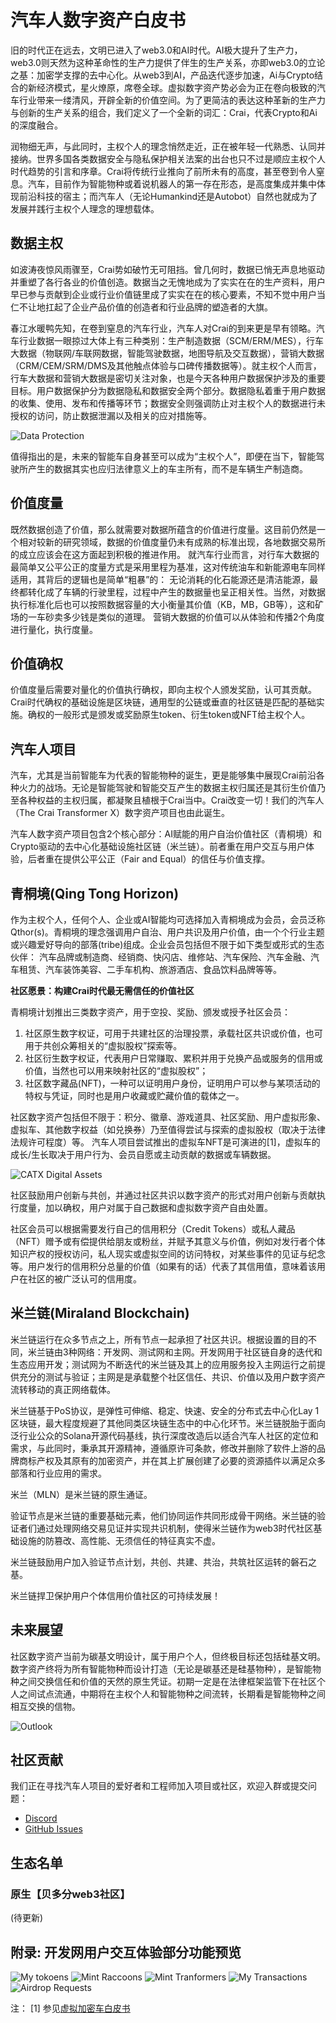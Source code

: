
# 汽车人数字资产白皮书

旧的时代正在远去，文明已进入了web3.0和AI时代。AI极大提升了生产力，web3.0则天然为这种革命性的生产力提供了伴生的生产关系，亦即web3.0的立论之基：加密学支撑的去中心化。从web3到AI，产品迭代逐步加速，Ai与Crypto结合的新经济模式，星火燎原，席卷全球。虚拟数字资产势必会为正在卷向极致的汽车行业带来一缕清风，开辟全新的价值空间。为了更简洁的表达这种革新的生产力与创新的生产关系的组合，我们定义了一个全新的词汇：Crai，代表Crypto和Ai的深度融合。

润物细无声，与此同时，主权个人的理念悄然走近，正在被年轻一代熟悉、认同并接纳。世界多国各类数据安全与隐私保护相关法案的出台也只不过是顺应主权个人时代趋势的引言和序章。Crai将传统行业推向了前所未有的高度，甚至卷到令人窒息。汽车，目前作为智能物种或着说机器人的第一存在形态，是高度集成并集中体现前沿科技的宿主；而汽车人（无论Humankind还是Autobot）自然也就成为了发展并践行主权个人理念的理想载体。

## 数据主权

如波涛夜惊风雨骤至，Crai势如破竹无可阻挡。曾几何时，数据已悄无声息地驱动并重塑了各行各业的价值创造。数据当之无愧地成为了实实在在的生产资料，用户早已参与贡献到企业或行业价值链里成了实实在在的核心要素，不知不觉中用户当仁不让地扛起了企业产品价值的创造者和行业品牌的塑造者的大旗。

春江水暖鸭先知，在卷到窒息的汽车行业，汽车人对Crai的到来更是早有领略。汽车行业数据一眼掠过大体上有三种类别：生产制造数据（SCM/ERM/MES），行车大数据（物联网/车联网数据，智能驾驶数据，地图导航及交互数据），营销大数据（CRM/CEM/SRM/DMS及其他触点体验与口碑传播数据等）。就主权个人而言，行车大数据和营销大数据是密切关注对象，也是今天各种用户数据保护涉及的重要目标。用户数据保护分为数据隐私和数据安全两个部分。数据隐私着重于用户数据的收集、使用、发布和传播等环节；数据安全则强调防止对主权个人的数据进行未授权的访问，防止数据泄漏以及相关的应对措施等。

![Data Protection](/assets/images/data-protection-zh.jpg "Data Protection")

值得指出的是，未来的智能车自身甚至可以成为“主权个人”，即便在当下，智能驾驶所产生的数据其实也应归法律意义上的车主所有，而不是车辆生产制造商。

## 价值度量
既然数据创造了价值，那么就需要对数据所蕴含的价值进行度量。这目前仍然是一个相对较新的研究领域，数据的价值度量仍未有成熟的标准出现，各地数据交易所的成立应该会在这方面起到积极的推进作用。
就汽车行业而言，对行车大数据的最简单又公平公正的度量方式是采用里程为基准，这对传统油车和新能源电车同样适用，其背后的逻辑也是简单“粗暴”的： 无论消耗的化石能源还是清洁能源，最终都转化成了车辆的行驶里程，过程中产生的数据量也呈正相关性。当然，对数据执行标准化后也可以按照数据容量的大小衡量其价值（KB，MB，GB等），这和矿场的一车砂卖多少钱是类似的道理。
营销大数据的价值可以从体验和传播2个角度进行量化，执行度量。

## 价值确权

价值度量后需要对量化的价值执行确权，即向主权个人颁发奖励，认可其贡献。Crai时代确权的基础设施是区块链，通用型的公链或垂直的社区链是匹配的基础实施。确权的一般形式是颁发或奖励原生token、衍生token或NFT给主权个人。

## 汽车人项目

汽车，尤其是当前智能车为代表的智能物种的诞生，更是能够集中展现Crai前沿各种火力的战场。无论是智能驾驶和智能交互产生的数据主权归属还是其衍生价值乃至各种权益的主权归属，都凝聚且植根于Crai当中。Crai改变一切！我们的汽车人（The Crai Transformer X）数字资产项目也由此诞生。

汽车人数字资产项目包含2个核心部分：AI赋能的用户自治价值社区（青桐境）和Crypto驱动的去中心化基础设施社区链（米兰链）。前者重在用户交互与用户体验，后者重在提供公平公正（Fair and Equal）的信任与价值支撑。

## 青桐境(Qing Tong Horizon)

作为主权个人，任何个人、企业或AI智能均可选择加入青桐境成为会员，会员泛称Qthor(s)。青桐境的理念强调用户自治、用户共识及用户价值，由一个个行业主题或兴趣爱好导向的部落(tribe)组成。企业会员包括但不限于如下类型或形式的生态伙伴： 汽车品牌或制造商、经销商、快闪店、维修站、汽车保险、汽车金融、汽车租赁、汽车装饰美容、二手车机构、旅游酒店、食品饮料品牌等等。

**社区愿景：构建Crai时代最无需信任的价值社区**

青桐境计划推出三类数字资产，用于空投、奖励、颁发或授予社区会员：
1. 社区原生数字权证，可用于共建社区的治理投票，承载社区共识或价值，也可用于共创众筹相关的“虚拟股权”探索等。 
2. 社区衍生数字权证，代表用户日常赚取、累积并用于兑换产品或服务的信用或价值，当然也可以用来映射社区的“虚拟股权”；
3. 社区数字藏品(NFT)，一种可以证明用户身份，证明用户可以参与某项活动的特权与凭证，同时也是用户收藏或贮藏价值的载体之一。

社区数字资产包括但不限于：积分、徽章、游戏道具、社区奖励、用户虚拟形象、虚拟车、其他数字权益（如兑换券）乃至值得尝试与探索的虚拟股权（取决于法律法规许可程度）等。
汽车人项目尝试推出的虚拟车NFT是可演进的[1]，虚拟车的成长/生长取决于用户行为、会员自愿或主动贡献的数据或车辆数据。

![CATX Digital Assets](/assets/images/digital-assets-zh.jpg "CATX Digital Assets")

社区鼓励用户创新与共创，并通过社区共识以数字资产的形式对用户创新与贡献执行度量，加以确权，用户对属于自己数据和虚拟数字资产自由处置。

社区会员可以根据需要发行自己的信用积分（Credit Tokens）或私人藏品（NFT）赠予或有偿提供给朋友或粉丝，并赋予其意义与价值，例如对发行者个体知识产权的授权访问，私人现实或虚拟空间的访问特权，对某些事件的见证与纪念等。用户发行的信用积分总量的价值（如果有的话）代表了其信用值，意味着该用户在社区的被广泛认可的信用度。

## 米兰链(Miraland Blockchain)

米兰链运行在众多节点之上，所有节点一起承担了社区共识。根据设置的目的不同，米兰链由3种网络：开发网、测试网和主网。开发网用于社区链自身的迭代和生态应用开发；测试网为不断迭代的米兰链及其上的应用服务投入主网运行之前提供充分的测试与验证；主网是是承载整个社区信任、共识、价值以及用户数字资产流转移动的真正网络载体。

米兰链基于PoS协议，是弹性可伸缩、稳定、快速、安全的分布式去中心化Lay 1区块链，最大程度规避了其他同类区块链生态中的中心化环节。米兰链脱胎于面向泛行业公众的Solana开源代码基线，执行深度改造后以适合汽车人社区的定位和需求，与此同时，秉承其开源精神，遵循原许可条款，修改并删除了软件上游的品牌商标产权及其原有的加密资产，并在其上扩展创建了必要的资源插件以满足众多部落和行业应用的需求。

米兰（MLN）是米兰链的原生通证。

验证节点是米兰链的重要基础元素，他们协同运作共同形成骨干网络。米兰链的验证者们通过处理网络交易见证并实现共识机制，使得米兰链作为web3时代社区基础设施的防篡改、高性能、无须信任的特征真实不虚。

米兰链鼓励用户加入验证节点计划，共创、共建、共治，共筑社区运转的磐石之基。

米兰链捍卫保护用户个体信用价值社区的可持续发展！

## 未来展望

社区数字资产当前为碳基文明设计，属于用户个人，但终极目标还包括硅基文明。数字资产终将为所有智能物种而设计打造（无论是碳基还是硅基物种），是智能物种之间交换信任和价值的天然的原生凭证。初期一定是在法律框架监管下在社区个人之间试点流通，中期将在主权个人和智能物种之间流转，长期看是智能物种之间相互交换的信物。

![Outlook](/assets/images/outlook-zh.jpg "Outlook")

## 社区贡献

我们正在寻找汽车人项目的爱好者和工程师加入项目或社区，欢迎入群或提交问题：

- [Discord](https://discord.gg/jJUGKcKNz5)
- [GitHub Issues](https://github.com/miraland-labs/crai-transformer-x-whitepaper/issues)

## 生态名单
### 原生【贝多分web3社区】

(待更新)

## 附录: 开发网用户交互体验部分功能预览

![My tokoens](/assets/images/my-tokens.jpg "My Tokens")
![Mint Raccoons](/assets/images/coon-mint.jpg "Mint Raccoons")
![Mint Tranformers](/assets/images/catx-mint.jpg "Mint Transformers")
![My Transactions](/assets/images/my-tx.jpg "My Transactions")
![Airdrop Requests](/assets/images/airdrop.jpg "Request Airdrop")

注：
[1] 参见[虚拟加密车白皮书](https://github.com/miraland-labs/crypto-car-whitepaper/blob/main/WHITEPAPER.md)
